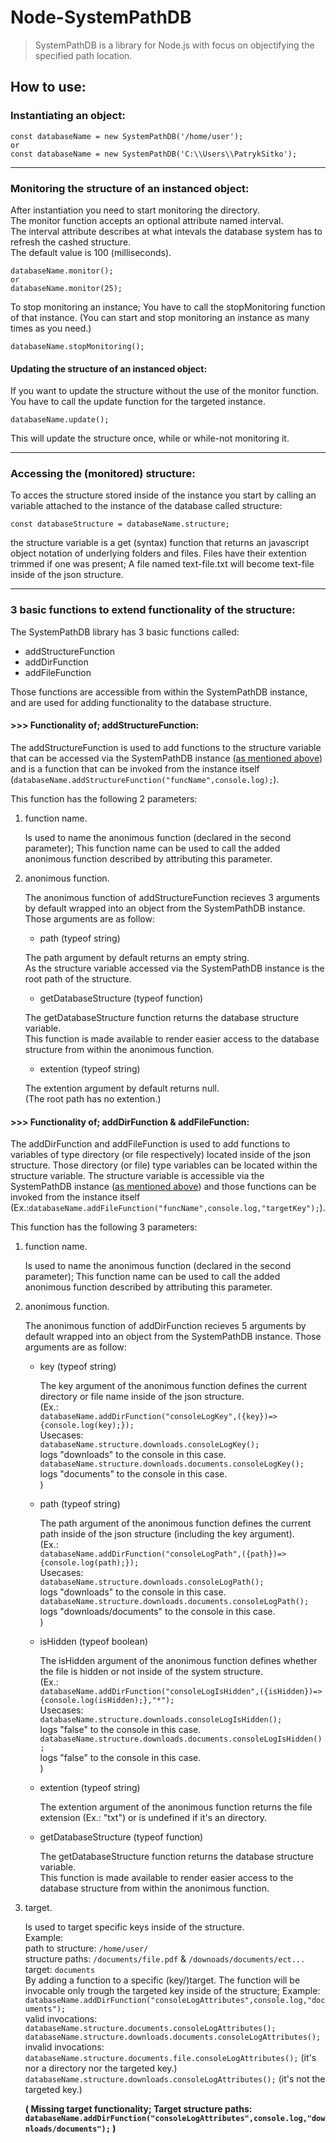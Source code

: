 # Node-SystemPathDB

> SystemPathDB is a library for Node.js with focus on objectifying the specified path location.

## How to use:

### Instantiating an object:

    const databaseName = new SystemPathDB('/home/user');
    or
    const databaseName = new SystemPathDB('C:\\Users\\PatrykSitko');

---

### Monitoring the structure of an instanced object:

After instantiation you need to start monitoring the directory.
<br>
The monitor function accepts an optional attribute named interval.
<br>
The interval attribute describes at what intevals the database system has to refresh the cashed structure.
<br>
The default value is 100 (milliseconds).

    databaseName.monitor();
    or
    databaseName.monitor(25);

To stop monitoring an instance; You have to call the stopMonitoring function of that instance.
(You can start and stop monitoring an instance as many times as you need.)

    databaseName.stopMonitoring();

#### Updating the structure of an instanced object:

If you want to update the structure without the use of the monitor function. You have to call the update function for the targeted instance.

    databaseName.update();

This will update the structure once, while or while-not monitoring it.

---

### Accessing the (monitored) structure:

To acces the structure stored inside of the instance you start by calling an variable attached to the instance of the database called structure:

    const databaseStructure = databaseName.structure;

the structure variable is a get (syntax) function that returns an javascript object notation of underlying folders and files. Files have their extention trimmed if one was present; A file named text-file.txt will become text-file inside of the json structure.

---

### 3 basic functions to extend functionality of the structure:

The SystemPathDB library has 3 basic functions called:

- addStructureFunction
- addDirFunction
- addFileFunction

Those functions are accessible from within the SystemPathDB instance,
<br>
and are used for adding functionality to the database structure.

#### >>> Functionality of; addStructureFunction:

The addStructureFunction is used to add functions to the structure variable that can be accessed via the SystemPathDB instance ([as mentioned above](#accessing-the-monitored-structure)) and is a function that can be invoked from the instance itself (`databaseName.addStructureFunction("funcName",console.log);`).

This function has the following 2 parameters:

1. function name.

   Is used to name the anonimous function (declared in the second parameter); This function name can be used to call the added anonimous function described by attributing this parameter.

2. anonimous function.

   The anonimous function of addStructureFunction recieves 3 arguments by default wrapped into an object from the SystemPathDB instance. Those arguments are as follow:

   - path (typeof string)

   The path argument by default returns an empty string.
   <br>
   As the structure variable accessed via the SystemPathDB instance is the root path of the structure.

   - getDatabaseStructure (typeof function)

   The getDatabaseStructure function returns the database structure variable.
   <br>
   This function is made available to render easier access to the database structure from within the anonimous function.

   - extention (typeof string)

   The extention argument by default returns null.
   <br>
   (The root path has no extention.)

#### >>> Functionality of; addDirFunction & addFileFunction:

The addDirFunction and addFileFunction is used to add functions to variables of type directory (or file respectively) located inside of the json structure. Those directory (or file) type variables can be located within the structure variable. The structure variable is accessible via the SystemPathDB instance ([as mentioned above](#accessing-the-monitored-structure)) and those functions can be invoked from the instance itself (Ex.:`databaseName.addFileFunction("funcName",console.log,"targetKey");`).

This function has the following 3 parameters:

1. function name.

   Is used to name the anonimous function (declared in the second parameter); This function name can be used to call the added anonimous function described by attributing this parameter.

2. anonimous function.

   The anonimous function of addDirFunction recieves 5 arguments by default wrapped into an object from the SystemPathDB instance. Those arguments are as follow:

   - key (typeof string)

     The key argument of the anonimous function defines the current directory or file name inside of the json structure.
     <br>
     (Ex.:
     <br>
     `databaseName.addDirFunction("consoleLogKey",({key})=>{console.log(key);});`
     <br>
     Usecases:
     <br>
     `databaseName.structure.downloads.consoleLogKey();`
     <br>
     logs "downloads" to the console in this case.
     <br>
     `databaseName.structure.downloads.documents.consoleLogKey();`
     <br>
     logs "documents" to the console in this case.
     <br>
     )

   - path (typeof string)

     The path argument of the anonimous function defines the current path inside of the json structure (including the key argument).
     <br>
     (Ex.:
     <br>
     `databaseName.addDirFunction("consoleLogPath",({path})=>{console.log(path);});`
     <br>
     Usecases:
     <br>
     `databaseName.structure.downloads.consoleLogPath();`
     <br>
     logs "downloads" to the console in this case.
     <br>
     `databaseName.structure.downloads.documents.consoleLogPath();`
     <br>
     logs "downloads/documents" to the console in this case.
     <br>
     )

   - isHidden (typeof boolean)

     The isHidden argument of the anonimous function defines whether the file is hidden or not inside of the system structure.
     <br>
     (Ex.:
     <br>
     `databaseName.addDirFunction("consoleLogIsHidden",({isHidden})=>{console.log(isHidden);},"*");`
     <br>
     Usecases:
     <br>
     `databaseName.structure.downloads.consoleLogIsHidden();`
     <br>
     logs "false" to the console in this case.
     <br>
     `databaseName.structure.downloads.documents.consoleLogIsHidden();`
     <br>
     logs "false" to the console in this case.
     <br>
     )

   - extention (typeof string)

     The extention argument of the anonimous function returns the file extension (Ex.: "txt") or is undefined if it's an directory.

   - getDatabaseStructure (typeof function)

     The getDatabaseStructure function returns the database structure variable.
     <br>
     This function is made available to render easier access to the database structure from within the anonimous function.

3. target.

   Is used to target specific keys inside of the structure.
   <br>
   Example:
   <br>
   path to structure: `/home/user/`
   <br>
   structure paths: `/documents/file.pdf` &
   `/downoads/documents/ect...`
   <br>
   target: `documents`
   <br>
   By adding a function to a specific (key/)target. The function will be invocable only trough the targeted key inside of the structure; Example:
   <br>
   `databaseName.addDirFunction("consoleLogAttributes",console.log,"documents");`
   <br>
   valid invocations:
   <br>
   `databaseName.structure.documents.consoleLogAttributes();`
   <br>
   `databaseName.structure.downloads.documents.consoleLogAttributes();`
   <br>
   invalid invocations:
   <br>
   `databaseName.structure.documents.file.consoleLogAttributes();` (it's nor a directory nor the targeted key.)
   <br>
   `databaseName.structure.downloads.consoleLogAttributes();` (it's not the targeted key.)

   **(
   Missing target functionality; Target structure paths:
   <br>
   `databaseName.addDirFunction("consoleLogAttributes",console.log,"downloads/documents");`
   )**

